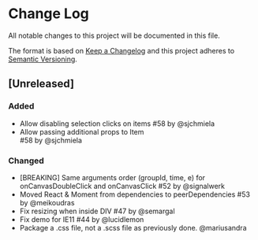 # Change Log
All notable changes to this project will be documented in this file.

The format is based on [Keep a Changelog](http://keepachangelog.com/)
and this project adheres to [Semantic Versioning](http://semver.org/).

## [Unreleased]
### Added
- Allow disabling selection clicks on items #58 by @sjchmiela
- Allow passing additional props to Item <div/> #58 by @sjchmiela

### Changed
- [BREAKING] Same arguments order (groupId, time, e) for onCanvasDoubleClick and onCanvasClick #52 by @signalwerk
- Moved React & Moment from dependencies to peerDependencies #53 by @meikoudras
- Fix resizing when inside DIV #47 by @semargal
- Fix demo for IE11 #44 by @lucidlemon
- Package a .css file, not a .scss file as previously done. @mariusandra
